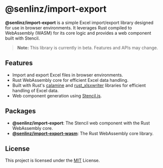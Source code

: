 # @senlinz/import-export

**@senlinz/import-export** is a simple Excel import/export library designed for use in browser environments. It leverages Rust compiled to WebAssembly (WASM) for its core logic and provides a web component built with Stencil.

> **Note:** This library is currently in beta. Features and APIs may change.

## Features
- Import and export Excel files in browser environments.
- Rust WebAssembly core for efficient Excel data handling.
- Built with Rust's [calamine](https://docs.rs/calamine/) and [rust_xlsxwriter](https://docs.rs/rust_xlsxwriter/) libraries for efficient handling of Excel data.
- Web component generation using [Stencil.js](https://stenciljs.com/).

## Packages
- **@senlinz/import-export**: The Stencil web component with the Rust WebAssembly core.
- **[@senlinz/import-export-wasm](./packages/wasm/README.md)**: The Rust WebAssembly core library.

## License
This project is licensed under the [MIT](https://opensource.org/license/MIT) License.
